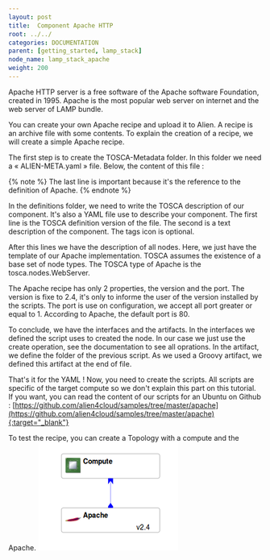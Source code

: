 ```yaml
---
layout: post
title:  Component Apache HTTP
root: ../../
categories: DOCUMENTATION
parent: [getting_started, lamp_stack]
node_name: lamp_stack_apache
weight: 200
---
```

Apache HTTP server is a free software of the Apache software Foundation, created in 1995. Apache is the most popular web server on internet and the web server of LAMP bundle.

You can create your own Apache recipe and upload it to Alien. A recipe is an archive file with some contents.  To explain the creation of a recipe, we will create a simple Apache recipe.

The first step is to create the TOSCA-Metadata folder. In this folder we need a « ALIEN-META.yaml » file. Below, the content of this file :

<script src="https://gist.github.com/OresteVisari/3440fa2cc51e1c883173.js"></script>

{% note %}
The last line is important because it's the reference to the definition of Apache.
{% endnote %}

In the definitions folder, we need to write the TOSCA description of our component. It's also a YAML file use to describe your component. The first line is the TOSCA definition version of the file. The second is a text description of the component. The tags icon is optional.

<script src="https://gist.github.com/OresteVisari/fadc6e7504c804922f8d.js"></script>

After this lines we have the description of all nodes. Here, we just have the template of our Apache implementation. TOSCA assumes the existence of a base set of node types. The TOSCA type of Apache is the tosca.nodes.WebServer.

The Apache recipe has only 2 properties, the version and the port. The version is fixe to 2.4, it's only to informe the user of the version installed by the scripts. The port is use on configuration, we accept all port greater or equal to 1. According to Apache, the default port is 80.

<script src="https://gist.github.com/OresteVisari/050034534980988a21e1.js"></script>

To conclude, we have the interfaces and the artifacts. In the interfaces we defined the script uses to created the node. In our case we just use the create operation, see the documentation to see all oprations. In the artifact, we define the folder of the previous script. As we used a Groovy artifact, we defined this artifact at the end of file.

<script src="https://gist.github.com/OresteVisari/34eac7137dbcf5a60c05.js"></script>

That's it for the YAML ! Now, you need to create the scripts. All scripts are specific of the target compute so we don't explain this part on this tutorial. If you want, you can read the content of our scripts for an Ubuntu on Github : [https://github.com/alien4cloud/samples/tree/master/apache](https://github.com/alien4cloud/samples/tree/master/apache){:target="_blank"} 

To test the recipe, you can create a Topology with a compute and the Apache.
[![Apache Topology](../../images/developer_guide/small-apache-topology.png)](../../images/developer_guide/small-apache-topology.png)
